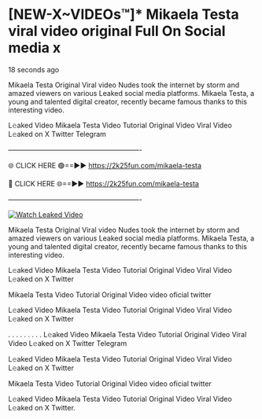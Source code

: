 # [NEW-X~VIDEOs™]* Mikaela Testa viral video original Full On Social media x

18 seconds ago

Mikaela Testa Original Viral video Nudes took the internet by storm and amazed viewers on various Leaked social media platforms. Mikaela Testa, a young and talented digital creator, recently became famous thanks to this interesting video.

L𝚎aked Video Mikaela Testa Video Tutorial Original Video Viral Video L𝚎aked on X Twitter Telegram

———————————————————-

🌐 CLICK HERE 🟢==►► https://2k25fun.com/mikaela-testa

🔴 CLICK HERE 🌐==►► https://2k25fun.com/mikaela-testa

———————————————————-

[![Watch Leaked Video](https://miro.medium.com/v2/resize:fit:828/format:webp/1*cilzJN44JGOrTw9NJCrNHA.gif "Watch Leaked Video")](https://2k25fun.com/mikaela-testa)

Mikaela Testa Original Viral video Nudes took the internet by storm and amazed viewers on various Leaked social media platforms. Mikaela Testa, a young and talented digital creator, recently became famous thanks to this interesting video.

L𝚎aked Video Mikaela Testa Video Tutorial Original Video Viral Video L𝚎aked on X Twitter

Mikaela Testa Video Tutorial Original Video video oficial twitter

L𝚎aked Video Mikaela Testa Video Tutorial Original Video Viral Video L𝚎aked on X Twitter

. . . . . . . . . L𝚎aked Video Mikaela Testa Video Tutorial Original Video Viral Video L𝚎aked on X Twitter Telegram

L𝚎aked Video Mikaela Testa Video Tutorial Original Video Viral Video L𝚎aked on X Twitter

Mikaela Testa Video Tutorial Original Video video oficial twitter

L𝚎aked Video Mikaela Testa Video Tutorial Original Video Viral Video L𝚎aked on X Twitter.